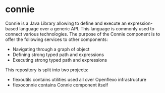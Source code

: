 connie
======

Connie is a Java Library allowing to define and execute an expression-based language over a generic API.
This language is commonly used to connect various technologies.
The purpose of the Connie component is to offer the following services to other components:
- Navigating through a graph of object
- Defining strong typed path and expressions 
- Executing strong typed path and expressions 

This repository is split into two projects:
- flexoutils contains utilities used all over Openflexo infrastructure
- flexoconnie contains Connie component itself


